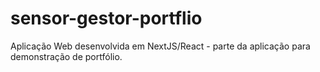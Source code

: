 # sensor-gestor-portflio
Aplicação Web desenvolvida em NextJS/React - parte da aplicação para demonstração de portfólio.
